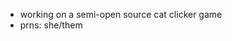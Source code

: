 - working on a semi-open source cat clicker game
- prns: she/them

<!---
me0wcie/me0wcie is a ✨ special ✨ repository because its `README.md` (this file) appears on your GitHub profile.
You can click the Preview link to take a look at your changes.
--->
